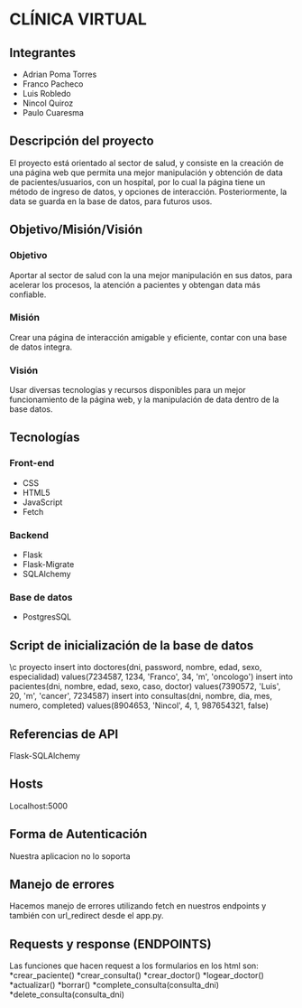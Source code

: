 # CLÍNICA VIRTUAL


## Integrantes

* Adrian Poma Torres
* Franco Pacheco
* Luis Robledo
* Nincol Quiroz
* Paulo Cuaresma

## Descripción del proyecto 
El proyecto está orientado al sector de salud, y consiste en la creación de una página web que permita una mejor manipulación y 
obtención de data de pacientes/usuarios, con un hospital, por lo cual la página tiene un método de ingreso de datos, y opciones 
de interacción. Posteriormente, la data se guarda en la base de datos, para futuros usos.
## Objetivo/Misión/Visión
### Objetivo
Aportar al sector de salud con la una mejor manipulación en sus datos, 
para acelerar los procesos, la atención a pacientes y obtengan data más
 confiable.
### Misión
Crear una página de interacción amigable y eficiente, contar con una base 
de datos integra.
### Visión
Usar diversas tecnologías y recursos disponibles para un mejor funcionamiento 
de la página web, y la manipulación de data dentro de la base datos.

## Tecnologías 

### Front-end
* CSS
* HTML5
* JavaScript
* Fetch
### Backend
* Flask
* Flask-Migrate
* SQLAlchemy
### Base de datos 
* PostgresSQL
## Script de inicialización de la base de datos
\c proyecto
insert into doctores(dni, password, nombre, edad, sexo, especialidad) values(7234587, 1234, 'Franco', 34, 'm', 'oncologo')
insert into pacientes(dni, nombre, edad, sexo, caso, doctor) values(7390572, 'Luis', 20, 'm', 'cancer', 7234587)
insert into consultas(dni, nombre, dia, mes, numero, completed) values(8904653, 'Nincol', 4, 1, 987654321, false)
## Referencias de API
Flask-SQLAlchemy
## Hosts
Localhost:5000
## Forma de Autenticación
Nuestra aplicacion no lo soporta
## Manejo de errores
Hacemos manejo de errores utilizando fetch en nuestros endpoints y también con url_redirect desde el app.py.
## Requests y response (ENDPOINTS)
Las funciones que hacen request a los formularios en los html son:
*crear_paciente()
*crear_consulta()
*crear_doctor()
*logear_doctor()
*actualizar()
*borrar()
*complete_consulta(consulta_dni)
*delete_consulta(consulta_dni)